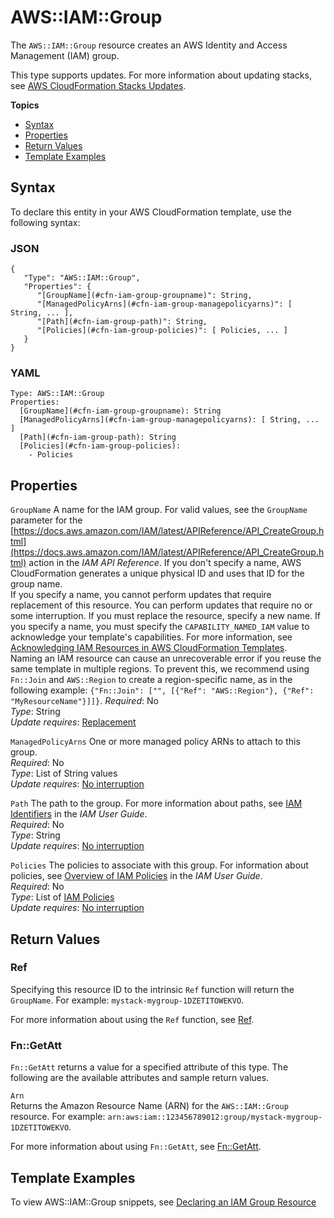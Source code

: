 # AWS::IAM::Group<a name="aws-properties-iam-group"></a>

The `AWS::IAM::Group` resource creates an AWS Identity and Access Management \(IAM\) group\.

This type supports updates\. For more information about updating stacks, see [AWS CloudFormation Stacks Updates](using-cfn-updating-stacks.md)\.

**Topics**
+ [Syntax](#aws-resource-iam-group-syntax)
+ [Properties](#aws-properties-iam-group-prop)
+ [Return Values](#aws-properties-iam-group-ref)
+ [Template Examples](#w4ab1c21c10d144c18c15)

## Syntax<a name="aws-resource-iam-group-syntax"></a>

To declare this entity in your AWS CloudFormation template, use the following syntax:

### JSON<a name="aws-resource-iam-group-syntax.json"></a>

```
{
   "Type": "AWS::IAM::Group",
   "Properties": {
      "[GroupName](#cfn-iam-group-groupname)": String,
      "[ManagedPolicyArns](#cfn-iam-group-managepolicyarns)": [ String, ... ],
      "[Path](#cfn-iam-group-path)": String,
      "[Policies](#cfn-iam-group-policies)": [ Policies, ... ]
   }
}
```

### YAML<a name="aws-resource-iam-group-syntax.yaml"></a>

```
Type: AWS::IAM::Group
Properties:
  [GroupName](#cfn-iam-group-groupname): String
  [ManagedPolicyArns](#cfn-iam-group-managepolicyarns): [ String, ... ]
  [Path](#cfn-iam-group-path): String
  [Policies](#cfn-iam-group-policies):
    - Policies
```

## Properties<a name="aws-properties-iam-group-prop"></a>

`GroupName`  <a name="cfn-iam-group-groupname"></a>
A name for the IAM group\. For valid values, see the `GroupName` parameter for the [https://docs.aws.amazon.com/IAM/latest/APIReference/API_CreateGroup.html](https://docs.aws.amazon.com/IAM/latest/APIReference/API_CreateGroup.html) action in the *IAM API Reference*\. If you don't specify a name, AWS CloudFormation generates a unique physical ID and uses that ID for the group name\.  
If you specify a name, you cannot perform updates that require replacement of this resource\. You can perform updates that require no or some interruption\. If you must replace the resource, specify a new name\.
If you specify a name, you must specify the `CAPABILITY_NAMED_IAM` value to acknowledge your template's capabilities\. For more information, see [Acknowledging IAM Resources in AWS CloudFormation Templates](using-iam-template.md#using-iam-capabilities)\.   
Naming an IAM resource can cause an unrecoverable error if you reuse the same template in multiple regions\. To prevent this, we recommend using `Fn::Join` and `AWS::Region` to create a region\-specific name, as in the following example: `{"Fn::Join": ["", [{"Ref": "AWS::Region"}, {"Ref": "MyResourceName"}]]}`\.
*Required*: No  
*Type*: String  
*Update requires*: [Replacement](using-cfn-updating-stacks-update-behaviors.md#update-replacement)

`ManagedPolicyArns`  <a name="cfn-iam-group-managepolicyarns"></a>
One or more managed policy ARNs to attach to this group\.  
*Required*: No  
*Type*: List of String values  
*Update requires*: [No interruption](using-cfn-updating-stacks-update-behaviors.md#update-no-interrupt)

`Path`  <a name="cfn-iam-group-path"></a>
The path to the group\. For more information about paths, see [IAM Identifiers](http://docs.aws.amazon.com/IAM/latest/UserGuide/index.html?Using_Identifiers.html) in the *IAM User Guide*\.  
*Required*: No  
*Type*: String  
*Update requires*: [No interruption](using-cfn-updating-stacks-update-behaviors.md#update-no-interrupt)

`Policies`  <a name="cfn-iam-group-policies"></a>
The policies to associate with this group\. For information about policies, see [Overview of IAM Policies](http://docs.aws.amazon.com/IAM/latest/UserGuide/index.html?PoliciesOverview.html) in the *IAM User Guide*\.  
*Required*: No  
*Type*: List of [IAM Policies](aws-properties-iam-policy.md)  
*Update requires*: [No interruption](using-cfn-updating-stacks-update-behaviors.md#update-no-interrupt)

## Return Values<a name="aws-properties-iam-group-ref"></a>

### Ref<a name="w4ab1c21c10d144c18c13b2"></a>

Specifying this resource ID to the intrinsic `Ref` function will return the `GroupName`\. For example: `mystack-mygroup-1DZETITOWEKVO`\.

For more information about using the `Ref` function, see [Ref](intrinsic-function-reference-ref.md)\.

### Fn::GetAtt<a name="w4ab1c21c10d144c18c13b4"></a>

`Fn::GetAtt` returns a value for a specified attribute of this type\. The following are the available attributes and sample return values\.

`Arn`  
Returns the Amazon Resource Name \(ARN\) for the `AWS::IAM::Group` resource\. For example: `arn:aws:iam::123456789012:group/mystack-mygroup-1DZETITOWEKVO`\.

For more information about using `Fn::GetAtt`, see [Fn::GetAtt](intrinsic-function-reference-getatt.md)\.

## Template Examples<a name="w4ab1c21c10d144c18c15"></a>

To view AWS::IAM::Group snippets, see [Declaring an IAM Group Resource](quickref-iam.md#scenario-iam-group)